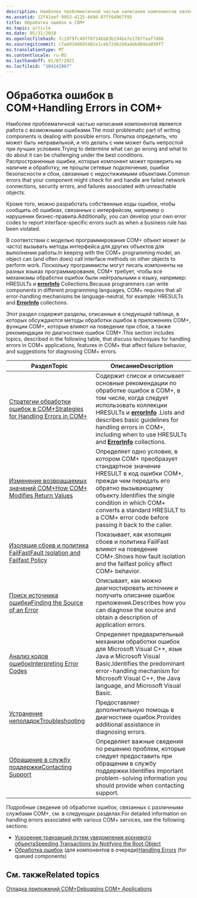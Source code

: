 ```yaml
---
description: Наиболее проблематичной частью написания компонентов является работа с возможными ошибками.
ms.assetid: 12f41eef-9953-4125-8490-07ff64967f95
title: Обработка ошибок в COM+
ms.topic: article
ms.date: 05/31/2018
ms.openlocfilehash: fc1979fc49ff8f14bb83b194be7e1787feaf7d86
ms.sourcegitcommit: c7add10d695482e1ceb72d62b8a4ebd84ea050f7
ms.translationtype: MT
ms.contentlocale: ru-RU
ms.lasthandoff: 01/07/2021
ms.locfileid: "104142967"
---
```

# <a name="handling-errors-in-com"></a><span data-ttu-id="c95c7-103">Обработка ошибок в COM+</span><span class="sxs-lookup"><span data-stu-id="c95c7-103">Handling Errors in COM+</span></span>

<span data-ttu-id="c95c7-104">Наиболее проблематичной частью написания компонентов является работа с возможными ошибками.</span><span class="sxs-lookup"><span data-stu-id="c95c7-104">The most problematic part of writing components is dealing with possible errors.</span></span> <span data-ttu-id="c95c7-105">Попытка определить, что может быть неправильной, и что делать с ним может быть непростой при лучших условиях.</span><span class="sxs-lookup"><span data-stu-id="c95c7-105">Trying to determine what can go wrong and what to do about it can be challenging under the best conditions.</span></span> <span data-ttu-id="c95c7-106">Распространенные ошибки, которые компонент может проверить на наличие и обработку, не прошли сетевые подключения, ошибки безопасности и сбои, связанные с недостижимыми объектами.</span><span class="sxs-lookup"><span data-stu-id="c95c7-106">Common errors that your component might check for and handle are failed network connections, security errors, and failures associated with unreachable objects.</span></span>

<span data-ttu-id="c95c7-107">Кроме того, можно разработать собственные коды ошибок, чтобы сообщить об ошибках, связанных с интерфейсом, например о нарушении бизнес-правила.</span><span class="sxs-lookup"><span data-stu-id="c95c7-107">Additionally, you can develop your own error codes to report interface-specific errors such as when a business rule has been violated.</span></span>

<span data-ttu-id="c95c7-108">В соответствии с моделью программирования COM+ объект может (и часто) вызывать методы интерфейса для других объектов для выполнения работы.</span><span class="sxs-lookup"><span data-stu-id="c95c7-108">In keeping with the COM+ programming model, an object can (and often does) call interface methods on other objects to perform work.</span></span> <span data-ttu-id="c95c7-109">Поскольку программисты могут писать компоненты на разных языках программирования, COM+ требует, чтобы все механизмы обработки ошибок были нейтральными к языку, например: HRESULTs и [**errorInfo**](errorinfo.md) Collections.</span><span class="sxs-lookup"><span data-stu-id="c95c7-109">Because programmers can write components in different programming languages, COM+ requires that all error-handling mechanisms be language-neutral, for example: HRESULTs and [**ErrorInfo**](errorinfo.md) collections.</span></span>

<span data-ttu-id="c95c7-110">Этот раздел содержит разделы, описанные в следующей таблице, в которых обсуждаются методы обработки ошибок в приложениях COM+, функции COM+, которые влияют на поведение при сбое, а также рекомендации по диагностике ошибок COM+.</span><span class="sxs-lookup"><span data-stu-id="c95c7-110">This section includes topics, described in the following table, that discuss techniques for handling errors in COM+ applications, features in COM+ that affect failure behavior, and suggestions for diagnosing COM+ errors.</span></span>



| <span data-ttu-id="c95c7-111">Раздел</span><span class="sxs-lookup"><span data-stu-id="c95c7-111">Topic</span></span>                                                                                           | <span data-ttu-id="c95c7-112">Описание</span><span class="sxs-lookup"><span data-stu-id="c95c7-112">Description</span></span>                                                                                                                                                 |
|-------------------------------------------------------------------------------------------------|-------------------------------------------------------------------------------------------------------------------------------------------------------------|
| [<span data-ttu-id="c95c7-113">Стратегии обработки ошибок в COM+</span><span class="sxs-lookup"><span data-stu-id="c95c7-113">Strategies for Handling Errors in COM+</span></span>](strategies-for-handling-errors-in-com-.md)<br/> | <span data-ttu-id="c95c7-114">Содержит список и описывает основные рекомендации по обработке ошибок в COM+, в том числе, когда следует использовать коллекции HRESULTs и [**errorInfo**](errorinfo.md) .</span><span class="sxs-lookup"><span data-stu-id="c95c7-114">Lists and describes basic guidelines for handling errors in COM+, including when to use HRESULTs and [**ErrorInfo**](errorinfo.md) collections.</span></span><br/> |
| [<span data-ttu-id="c95c7-115">Изменение возвращаемых значений COM+</span><span class="sxs-lookup"><span data-stu-id="c95c7-115">How COM+ Modifies Return Values</span></span>](how-com--modifies-return-values.md)<br/>               | <span data-ttu-id="c95c7-116">Определяет одно условие, в котором COM+ преобразует стандартное значение HRESULT в код ошибки COM+, прежде чем передать его обратно вызывающему объекту.</span><span class="sxs-lookup"><span data-stu-id="c95c7-116">Identifies the single condition in which COM+ converts a standard HRESULT to a COM+ error code before passing it back to the caller.</span></span><br/>             |
| [<span data-ttu-id="c95c7-117">Изоляция сбоев и политика FailFast</span><span class="sxs-lookup"><span data-stu-id="c95c7-117">Fault Isolation and Failfast Policy</span></span>](fault-isolation-and-failfast-policy.md)<br/>       | <span data-ttu-id="c95c7-118">Показывает, как изоляция сбоев и политика FailFast влияют на поведение COM+.</span><span class="sxs-lookup"><span data-stu-id="c95c7-118">Shows how fault isolation and the failfast policy affect COM+ behavior.</span></span><br/>                                                                          |
| [<span data-ttu-id="c95c7-119">Поиск источника ошибки</span><span class="sxs-lookup"><span data-stu-id="c95c7-119">Finding the Source of an Error</span></span>](finding-the-source-of-an-error.md)<br/>                 | <span data-ttu-id="c95c7-120">Описывает, как можно диагностировать источник и получить описание ошибок приложения.</span><span class="sxs-lookup"><span data-stu-id="c95c7-120">Describes how you can diagnose the source and obtain a description of application errors.</span></span> <br/>                                                       |
| [<span data-ttu-id="c95c7-121">Анализ кодов ошибок</span><span class="sxs-lookup"><span data-stu-id="c95c7-121">Interpreting Error Codes</span></span>](interpreting-error-codes.md)<br/>                             | <span data-ttu-id="c95c7-122">Определяет предварительный механизм обработки ошибок для Microsoft Visual C++, язык Java и Microsoft Visual Basic.</span><span class="sxs-lookup"><span data-stu-id="c95c7-122">Identifies the predominant error-handling mechanism for Microsoft Visual C++, the Java language, and Microsoft Visual Basic.</span></span> <br/>                    |
| [<span data-ttu-id="c95c7-123">Устранение неполадок</span><span class="sxs-lookup"><span data-stu-id="c95c7-123">Troubleshooting</span></span>](troubleshooting.md)<br/>                                               | <span data-ttu-id="c95c7-124">Предоставляет дополнительную помощь в диагностике ошибок.</span><span class="sxs-lookup"><span data-stu-id="c95c7-124">Provides additional assistance in diagnosing errors.</span></span><br/>                                                                                             |
| [<span data-ttu-id="c95c7-125">Обращение в службу поддержки</span><span class="sxs-lookup"><span data-stu-id="c95c7-125">Contacting Support</span></span>](contacting-support.md)<br/>                                         | <span data-ttu-id="c95c7-126">Определяет важные сведения по решению проблем, которые следует предоставить при обращении в службу поддержки.</span><span class="sxs-lookup"><span data-stu-id="c95c7-126">Identifies important problem-solving information you should provide when contacting support.</span></span><br/>                                                     |



 

<span data-ttu-id="c95c7-127">Подробные сведения об обработке ошибок, связанных с различными службами COM+, см. в следующих разделах:</span><span class="sxs-lookup"><span data-stu-id="c95c7-127">For detailed information on handling errors associated with various COM+ services, see the following sections:</span></span>

-   [<span data-ttu-id="c95c7-128">Ускорение транзакций путем уведомления корневого объекта</span><span class="sxs-lookup"><span data-stu-id="c95c7-128">Speeding Transactions by Notifying the Root Object</span></span>](speeding-transactions-by-notifying-the-root-object.md)
-   <span data-ttu-id="c95c7-129">[Обработка ошибок](handling-errors-in-queued-components.md) (для компонентов в очереди)</span><span class="sxs-lookup"><span data-stu-id="c95c7-129">[Handling Errors](handling-errors-in-queued-components.md) (for queued components)</span></span>

## <a name="related-topics"></a><span data-ttu-id="c95c7-130">См. также</span><span class="sxs-lookup"><span data-stu-id="c95c7-130">Related topics</span></span>

<dl> <dt>

[<span data-ttu-id="c95c7-131">Отладка приложений COM+</span><span class="sxs-lookup"><span data-stu-id="c95c7-131">Debugging COM+ Applications</span></span>](debugging-com--applications.md)
</dt> </dl>

 

 




